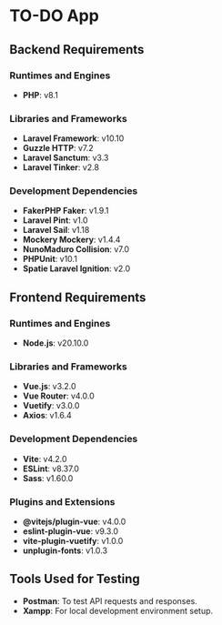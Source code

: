 # TO-DO App
## Backend Requirements

### Runtimes and Engines

- **PHP**: v8.1

### Libraries and Frameworks

- **Laravel Framework**: v10.10
- **Guzzle HTTP**: v7.2
- **Laravel Sanctum**: v3.3
- **Laravel Tinker**: v2.8

### Development Dependencies

- **FakerPHP Faker**: v1.9.1
- **Laravel Pint**: v1.0
- **Laravel Sail**: v1.18
- **Mockery Mockery**: v1.4.4
- **NunoMaduro Collision**: v7.0
- **PHPUnit**: v10.1
- **Spatie Laravel Ignition**: v2.0

## Frontend Requirements

### Runtimes and Engines

- **Node.js**: v20.10.0

### Libraries and Frameworks

- **Vue.js**: v3.2.0
- **Vue Router**: v4.0.0
- **Vuetify**: v3.0.0
- **Axios**: v1.6.4

### Development Dependencies

- **Vite**: v4.2.0
- **ESLint**: v8.37.0
- **Sass**: v1.60.0

### Plugins and Extensions

- **@vitejs/plugin-vue**: v4.0.0
- **eslint-plugin-vue**: v9.3.0
- **vite-plugin-vuetify**: v1.0.0
- **unplugin-fonts**: v1.0.3

## Tools Used for Testing

- **Postman**: To test API requests and responses.
- **Xampp**: For local development environment setup.
